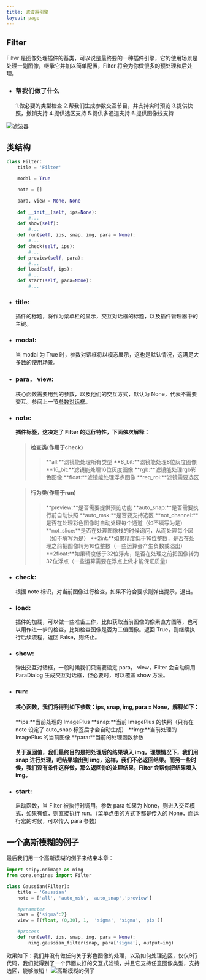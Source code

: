 ```yaml
---
title: 滤波器引擎
layout: page
---
```


## Filter
Filter 是图像处理插件的基类，可以说是最终要的一种插件引擎，它的使用场景是处理一副图像，继承它并加以简单配置，Filter 将会为你做很多的预处理和后处理。
* ### 帮我们做了什么
  1.做必要的类型检查
  2.帮我们生成参数交互节目，并支持实时预览
  3.提供快照，撤销支持
  4.提供选区支持
  5.提供多通道支持
  6.提供图像栈支持

![](http://home.imagepy.org/develop/filter.png "滤波器")

## 类结构
```python
class Filter:
    title = 'Filter'

    modal = True

    note = []

    para, view = None, None
    
    def __init__(self, ips=None):
        #...
    def show(self):
        #...
    def run(self, ips, snap, img, para = None):
        #...
    def check(self, ips):
        #...
    def preview(self, para):
        #...
    def load(self, ips):
    	#...
    def start(self, para=None):
        #...
```

* ### title:
  插件的标题，将作为菜单栏的显示，交互对话框的标题，以及插件管理器中的主键。
* ### modal:
  当 modal 为 True 时，参数对话框将以模态展示，这也是默认情况，这满足大多数的使用场景。
* ### para， view:
  核心函数需要用到的参数，以及他们的交互方式，默认为 None，代表不需要交互。参阅上一节[参数对话框](./parameter.html)。
* ### note:
  **插件标签，这决定了 Filter 的运行特性，下面依次解释：**
  > #### 检查类(作用于check)
  >> **all:**滤镜能处理所有类型
     **8_bit:**滤镜能处理8位灰度图像
     **16_bit:**滤镜能处理16位灰度图像
     **rgb:**滤镜能处理rgb彩色图像
     **float:**滤镜能处理浮点图像
     **req_roi:**滤镜需要选区

  > #### 行为类(作用于run)
  >> **preview:**是否需要提供预览功能
     **auto_snap:**是否需要执行前自动快照
     **auto_msk:**是否要支持选区
     **not_channel:**是否在处理彩色图像时自动处理每个通道（如不填写为是）
     **not_slice:**是否在处理图像栈的时候询问，从而处理每个层（如不填写为是）
     **2int:**如果精度低于16位整数，是否在处理之前把图像转为16位整数（一些运算会产生负数或溢出）
     **2float:**如果精度低于32位浮点，是否在处理之前把图像转为32位浮点（一些运算需要在浮点上做才能保证质量）

* ### check:
  根据 note 标识，对当前图像进行检查，如果不符合要求则弹出提示，退出。
* ### load:
  插件的加载，可以做一些准备工作，比如获取当前图像的像素直方图等，也可以用作进一步的检查，比如检查图像是否为二值图像。返回 True，则继续执行后续流程，返回 False，则终止。

* ### show:
  弹出交互对话框，一般时候我们只需要设定 para， view，Filter 会自动调用 ParaDialog 生成交互对话框，但必要时，可以覆盖 show 方法。
* ### run:
  #### 核心函数，我们将得到如下参数：ips, snap, img, para = None，解释如下：
  **ips:**当前处理的 ImagePlus
  **snap:**当前 ImagePlus 的快照（只有在 note 设定了 auto_snap 标签后才会自动生成）
  **img:**当前处理的 ImagePlus 的当前图像
  **para:**当前的处理函数参数
  #### 关于返回值，我们最终目的是把处理后的结果填入 img，理想情况下，我们用 snap 进行处理，吧结果输出到 img，这样，我们不必返回结果。而另一些时候，我们没有条件这样做，那么返回你的处理结果，Filter 会帮你把结果填入 img。

* ### start:
  启动函数，当 Filter 被执行时调用，参数 para 如果为 None，则进入交互模式，如果有值，则直接执行 run。（菜单点击的方式下都是传入的 None，而运行宏的时候，可以传入 para 参数）

## 一个高斯模糊的例子
最后我们用一个高斯模糊的例子来结束本章：
```python
import scipy.ndimage as nimg
from core.engines import Filter

class Gaussian(Filter):
    title = 'Gaussian'
    note = ['all', 'auto_msk', 'auto_snap','preview']

    #parameter
    para = {'sigma':2}
    view = [(float, (0,30), 1,  'sigma', 'sigma', 'pix')]

    #process
    def run(self, ips, snap, img, para = None):
        nimg.gaussian_filter(snap, para['sigma'], output=img)
```
效果如下：我们并没有做任何关于彩色图像的处理，以及如何处理选区，仅仅9行代码，我们就得到了一个界面友好的交互式滤镜，并且它支持任意图像类型，支持选区，能够撤销！
![](http://home.imagepy.org/develop/filterdemo.png "高斯模糊的例子")
